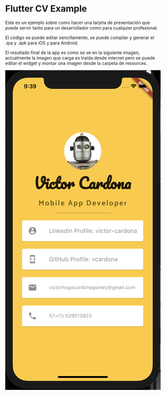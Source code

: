 # Flutter CV Example

Este es un ejemplo sobre como hacer una tarjeta de presentación que puede servir tanto para un desarrollador como para cualquier profesional.

El código se puede editar sencillamente, se puede compilar y generar el .ipa y .apk para iOS y para Android.

El resultado final de la app es como se ve en la siguiente imagen, actualmente la imagen que carga es traída desde internet pero se puede editar el widget y montar una imagen desde la carpeta de resources.

![](MyCard.png)
